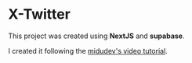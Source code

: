 # X-Twitter

This project was created using **NextJS** and **supabase**.

I created it following the <a href="https://www.youtube.com/watch?v=V_kD2q_aoy8" target="_blank">midudev's video tutorial</a>.